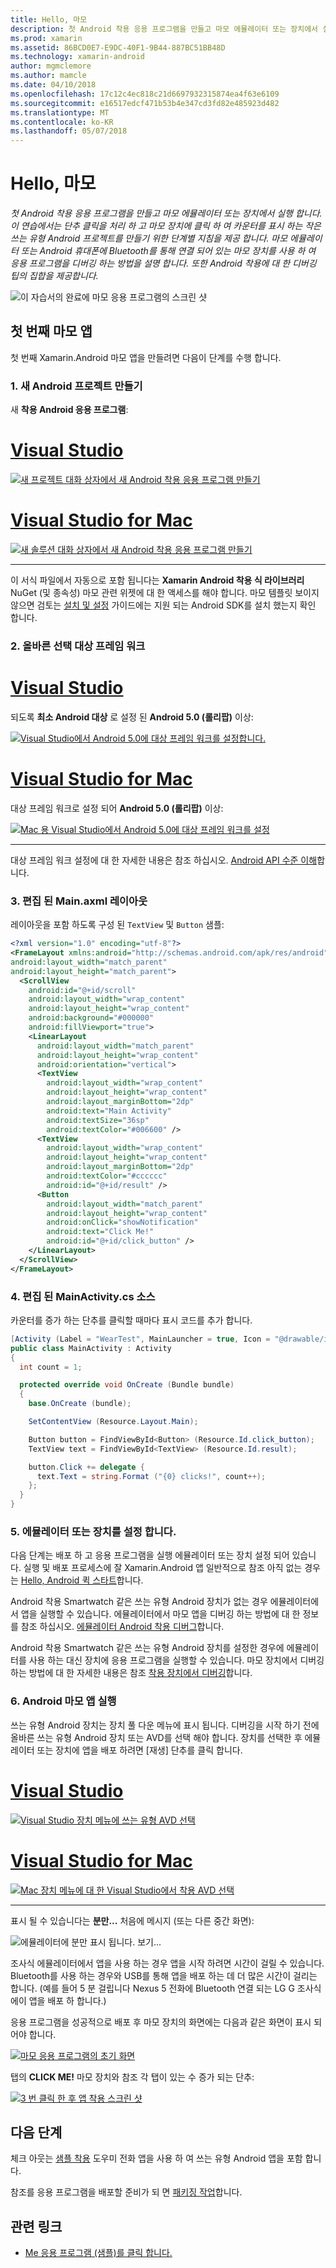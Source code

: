 ```yaml
---
title: Hello, 마모
description: 첫 Android 착용 응용 프로그램을 만들고 마모 에뮬레이터 또는 장치에서 실행 합니다. 이 연습에서는 단추 클릭을 처리 하 고 마모 장치에 클릭 하 여 카운터를 표시 하는 작은 쓰는 유형 Android 프로젝트를 만들기 위한 단계별 지침을 제공 합니다. 마모 에뮬레이터 또는 Android 휴대폰에 Bluetooth를 통해 연결 되어 있는 마모 장치를 사용 하 여 응용 프로그램을 디버깅 하는 방법을 설명 합니다. 또한 Android 착용에 대 한 디버깅 팁의 집합을 제공합니다.
ms.prod: xamarin
ms.assetid: 86BCD0E7-E9DC-40F1-9B44-887BC51BB48D
ms.technology: xamarin-android
author: mgmclemore
ms.author: mamcle
ms.date: 04/10/2018
ms.openlocfilehash: 17c12c4ec818c21d6697932315874ea4f63e6109
ms.sourcegitcommit: e16517edcf471b53b4e347cd3fd82e485923d482
ms.translationtype: MT
ms.contentlocale: ko-KR
ms.lasthandoff: 05/07/2018
---
```

# <a name="hello-wear"></a>Hello, 마모

_첫 Android 착용 응용 프로그램을 만들고 마모 에뮬레이터 또는 장치에서 실행 합니다. 이 연습에서는 단추 클릭을 처리 하 고 마모 장치에 클릭 하 여 카운터를 표시 하는 작은 쓰는 유형 Android 프로젝트를 만들기 위한 단계별 지침을 제공 합니다. 마모 에뮬레이터 또는 Android 휴대폰에 Bluetooth를 통해 연결 되어 있는 마모 장치를 사용 하 여 응용 프로그램을 디버깅 하는 방법을 설명 합니다. 또한 Android 착용에 대 한 디버깅 팁의 집합을 제공합니다._

![이 자습서의 완료에 마모 응용 프로그램의 스크린 샷](hello-wear-images/example.png)

## <a name="your-first-wear-app"></a>첫 번째 마모 앱

첫 번째 Xamarin.Android 마모 앱을 만들려면 다음이 단계를 수행 합니다.

### <a name="1-create-a-new-android-project"></a>1. 새 Android 프로젝트 만들기

새 **착용 Android 응용 프로그램**:

# <a name="visual-studiotabvswin"></a>[Visual Studio](#tab/vswin)

[![새 프로젝트 대화 상자에서 새 Android 착용 응용 프로그램 만들기](hello-wear-images/vs/new-solution-sml.w157.png)](hello-wear-images/vs/new-solution.w157.png#lightbox)

# <a name="visual-studio-for-mactabvsmac"></a>[Visual Studio for Mac](#tab/vsmac)

[![새 솔루션 대화 상자에서 새 Android 착용 응용 프로그램 만들기](hello-wear-images/xs/new-solution-sml.png)](hello-wear-images/xs/new-solution.png#lightbox)

-----


이 서식 파일에서 자동으로 포함 됩니다는 **Xamarin Android 착용 식 라이브러리** NuGet (및 종속성) 마모 관련 위젯에 대 한 액세스를 해야 합니다. 마모 템플릿 보이지 않으면 검토는 [설치 및 설정](~/android/wear/get-started/installation.md) 가이드에는 지원 되는 Android SDK를 설치 했는지 확인 합니다. 

### <a name="2-choose-the-correct-target-framework"></a>2. 올바른 선택 **대상 프레임 워크**

# <a name="visual-studiotabvswin"></a>[Visual Studio](#tab/vswin)

되도록 **최소 Android 대상** 로 설정 된 **Android 5.0 (롤리팝)** 이상: 

[![Visual Studio에서 Android 5.0에 대상 프레임 워크를 설정합니다.](hello-wear-images/vs/target-framework-sml.png)](hello-wear-images/vs/target-framework.png#lightbox)

# <a name="visual-studio-for-mactabvsmac"></a>[Visual Studio for Mac](#tab/vsmac)

대상 프레임 워크로 설정 되어 **Android 5.0 (롤리팝)** 이상:

[![Mac 용 Visual Studio에서 Android 5.0에 대상 프레임 워크를 설정](hello-wear-images/xs/target-framework-sml.png)](hello-wear-images/xs/target-framework.png#lightbox)

-----

대상 프레임 워크 설정에 대 한 자세한 내용은 참조 하십시오. [Android API 수준 이해](~/android/app-fundamentals/android-api-levels.md)합니다.


### <a name="3-edit-the-mainaxml-layout"></a>3. 편집 된 **Main.axml** 레이아웃

레이아웃을 포함 하도록 구성 된 `TextView` 및 `Button` 샘플: 

```xml
<?xml version="1.0" encoding="utf-8"?>
<FrameLayout xmlns:android="http://schemas.android.com/apk/res/android"
android:layout_width="match_parent"
android:layout_height="match_parent">
  <ScrollView
    android:id="@+id/scroll"
    android:layout_width="wrap_content"
    android:layout_height="wrap_content"
    android:background="#000000"
    android:fillViewport="true">
    <LinearLayout
      android:layout_width="match_parent"
      android:layout_height="wrap_content"
      android:orientation="vertical">
      <TextView
        android:layout_width="wrap_content"
        android:layout_height="wrap_content"
        android:layout_marginBottom="2dp"
        android:text="Main Activity"
        android:textSize="36sp"
        android:textColor="#006600" />
      <TextView
        android:layout_width="wrap_content"
        android:layout_height="wrap_content"
        android:layout_marginBottom="2dp"
        android:textColor="#cccccc"
        android:id="@+id/result" />
      <Button
        android:layout_width="match_parent"
        android:layout_height="wrap_content"
        android:onClick="showNotification"
        android:text="Click Me!"
        android:id="@+id/click_button" />
    </LinearLayout>
  </ScrollView>
</FrameLayout>
```

### <a name="4-edit-the-mainactivitycs-source"></a>4. 편집 된 **MainActivity.cs** 소스

카운터를 증가 하는 단추를 클릭할 때마다 표시 코드를 추가 합니다. 

```csharp
[Activity (Label = "WearTest", MainLauncher = true, Icon = "@drawable/icon")]
public class MainActivity : Activity
{
  int count = 1;

  protected override void OnCreate (Bundle bundle)
  {
    base.OnCreate (bundle);

    SetContentView (Resource.Layout.Main);

    Button button = FindViewById<Button> (Resource.Id.click_button);
    TextView text = FindViewById<TextView> (Resource.Id.result);

    button.Click += delegate {
      text.Text = string.Format ("{0} clicks!", count++);
    };
  }
}
```

### <a name="5-setup-an-emulator-or-device"></a>5. 에뮬레이터 또는 장치를 설정 합니다.

다음 단계는 배포 하 고 응용 프로그램을 실행 에뮬레이터 또는 장치 설정 되어 있습니다. 실행 및 배포 프로세스에 잘 Xamarin.Android 앱 일반적으로 참조 아직 없는 경우는 [Hello, Android 퀵 스타트](~/android/get-started/hello-android/hello-android-quickstart.md)합니다.

Android 착용 Smartwatch 같은 쓰는 유형 Android 장치가 없는 경우 에뮬레이터에서 앱을 실행할 수 있습니다. 에뮬레이터에서 마모 앱을 디버깅 하는 방법에 대 한 정보를 참조 하십시오. [에뮬레이터 Android 착용 디버그](~/android/wear/deploy-test/debug-on-emulator.md)합니다.

Android 착용 Smartwatch 같은 쓰는 유형 Android 장치를 설정한 경우에 에뮬레이터를 사용 하는 대신 장치에 응용 프로그램을 실행할 수 있습니다. 마모 장치에서 디버깅 하는 방법에 대 한 자세한 내용은 참조 [착용 장치에서 디버깅](~/android/wear/deploy-test/debug-on-device.md)합니다.


### <a name="6-run-the-android-wear-app"></a>6. Android 마모 앱 실행

쓰는 유형 Android 장치는 장치 풀 다운 메뉴에 표시 됩니다. 디버깅을 시작 하기 전에 올바른 쓰는 유형 Android 장치 또는 AVD를 선택 해야 합니다. 장치를 선택한 후 에뮬레이터 또는 장치에 앱을 배포 하려면 [재생] 단추를 클릭 합니다.

# <a name="visual-studiotabvswin"></a>[Visual Studio](#tab/vswin)

[![Visual Studio 장치 메뉴에 쓰는 유형 AVD 선택](hello-wear-images/vs/choose-wear-sim.png)](hello-wear-images/vs/choose-wear-sim.png#lightbox)

# <a name="visual-studio-for-mactabvsmac"></a>[Visual Studio for Mac](#tab/vsmac)

[![Mac 장치 메뉴에 대 한 Visual Studio에서 착용 AVD 선택](hello-wear-images/xs/choose-wear-sim.png)](hello-wear-images/xs/choose-wear-sim.png#lightbox)

-----

표시 될 수 있습니다는 **분만...**  처음에 메시지 (또는 다른 중간 화면): 

![에뮬레이터에 분만 표시 됩니다. 보기...](hello-wear-images/please-wait.png)

조사식 에뮬레이터에서 앱을 사용 하는 경우 앱을 시작 하려면 시간이 걸릴 수 있습니다. Bluetooth를 사용 하는 경우와 USB를 통해 앱을 배포 하는 데 더 많은 시간이 걸리는 합니다. (예를 들어 5 분 걸립니다 Nexus 5 전화에 Bluetooth 연결 되는 LG G 조사식에이 앱을 배포 하 합니다.)

응용 프로그램을 성공적으로 배포 후 마모 장치의 화면에는 다음과 같은 화면이 표시 되어야 합니다.

[![마모 응용 프로그램의 초기 화면](hello-wear-images/mainactivity-screen.png)](hello-wear-images/mainactivity-screen.png#lightbox)

탭의 **CLICK ME!** 마모 장치와 참조 각 탭이 있는 수 증가 되는 단추:

[![3 번 클릭 한 후 앱 착용 스크린 샷](hello-wear-images/mainactivity-counts.png)](hello-wear-images/mainactivity-counts.png#lightbox)


## <a name="next-steps"></a>다음 단계

체크 아웃는 [샘플 착용](https://developer.xamarin.com/samples/android/Android%20Wear/) 도우미 전화 앱을 사용 하 여 쓰는 유형 Android 앱을 포함 합니다.

참조를 응용 프로그램을 배포할 준비가 되 면 [패키징 작업](~/android/wear/deploy-test/packaging.md)합니다.


## <a name="related-links"></a>관련 링크

- [Me 응용 프로그램 (샘플)를 클릭 합니다.](https://developer.xamarin.com/samples/monodroid/wear/WearTest/)
